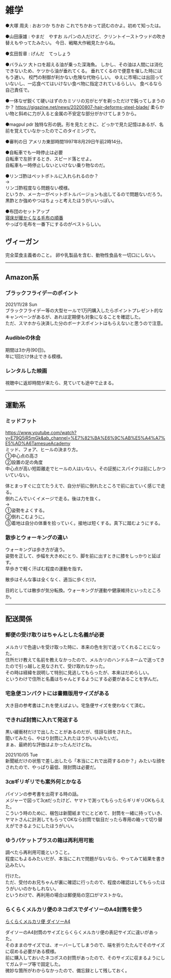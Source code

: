 # 雑学

●大塚 周夫 : おおつか ちかお
これでちかおって読むのかよ。初めて知ったは。


●山田康雄 : やまだ　やすお
ルパンの人だけど、クリントイーストウッドの吹き替えもやってたみたい。
今日、戦略大作戦見たからね。


●玄田哲章 : げんだ　てっしょう


●バラムツ
大トロを超える油が乗った深海魚。
しかし、その油は人間には消化できないため、ケツから油が垂れてくる。
垂れてくるので便意を催した時にはもう遅い。
校門の制御が利かない危険な代物らしい。
ゆえに市場には出回っていないし、一応食べてはいけない食べ物に指定されているらしい。
食べるなら自己責任で。


●一体なぜ鋭くて硬いはずのカミソリの刃がヒゲを剃っただけで鈍ってしまうのか？
https://gigazine.net/news/20200807-hair-deforms-steel-blade/
柔らかい物と斜めに力が入ると金属の不安定な部分がかけてしまうから。


●magpul pdr
独特な形の銃。形を見たときに、どっかで見た記憶はあるが、名前を覚えていなかったのでこのタイミングで。

●審判の日
アメリカ東部時間1997年8月29日午前2時14分。

●自転車でも一時停止は必要  
自転車で左折するとき、スピード落とせよ。  
自転車も一時停止しないといけない乗り物なのだ。  

●リンゴ酢はペットボトルに入れられるのか？  
→  
リンゴ酢程度なら問題ない模様。  
というか、メーカーがペットボトルバージョンも出してるので問題ないだろう。
黒酢とか強めやつはちょっと考えたほうがいいっぽい。  

●布団のセットアップ  
[寝床が暖かくなる毛布の順番](https://weathernews.jp/s/topics/201901/070075/)  
やっぱり毛布を一番下にするのがベストらしい。


## ヴィーガン

完全菜食主義者のこと。
卵や乳製品を含む、動物性食品を一切口にしない。

---

## Amazon系

### ブラックフライデーのポイント

2021/11/28 Sun  
ブラックフライデー等の大型セールで1万円購入したらポイントプレゼント的なキャンペーンがあるが、あれは定期便も対象になることを確認した。  
ただ、スマホから決済した分のボーナスポイントはもらえないと思うので注意。  

### Audibleの休会

期間は3か月(90日)。  
年に1回だけ休止できる模様。  

### レンタルした映画

視聴中に返却時間が来たら、見ていても途中で止まる。  

---

## 運動系

### ミッドフット

<https://www.youtube.com/watch?v=E79Q5jR5mGk&ab_channel=%E7%82%BA%E6%9C%AB%E5%A4%A7%E5%AD%A6TamesueAcademy>  
ミッド、フォア、ヒールの決まり方。  
①中心点の高さ  
②設置の足の角度  
中心点が高い短距離走でヒールの人はいない。その証拠にスパイクは前にしかついていない。  

体とまっすぐに立てたうえで、自分が前に倒れたところで前に出ていく感じで走る。  
倒れこんでいくイメージで走る。後は力を抜く。  
→  
①姿勢をよくする。  
②倒れこむように。  
③着地は自分の体重を拾っていく。接地は短くする。真下に踏むようにする。  

### 散歩とウォーキングの違い

ウォーキングは歩き方が違う。  
姿勢を正して、歩幅を大きめにとり、脚を前に出すときに膝をしっかりと延ばす。  
早歩きで軽く汗ばむ程度の運動を指す。  

散歩はそんな事は全くなく、適当に歩くだけ。  

目的としては散歩が気分転換。ウォーキングが運動や健康維持といったところか。  

---

## 配送関係

### 郵便の受け取りはちゃんとした名義が必要  

メルカリで色違いを受け取った時に、本来の色を別で送ってくれることになった。  
住所だけ教えて名前を教えなかったので、メルカリのハンドルネームで送ってきたので引っ越しと見なされて、受け取れなかった。  
その時は経緯を説明して特別に見逃してもらったが、本来はだめらしい。  
というわけで住所と名義はちゃんとするようにする必要があることを学んだ。  

### 宅急便コンパクトには書籍版用サイズがある

大き目の参考書はこれを使えばよい。宅急便サイズを使わなくて済む。

### できれば封筒に入れて発送する

黒い緩衝材だけで出したことがあるのだが、怪訝な顔をされた。  
聞いてみたら、やはり封筒に入れたほうがいいみたいだ。  
まぁ、最終的な評価はよかったんだけどね。  

2021/10/05 Tue  
新聞紙だけの状態で差し出したら「本当にこれで出荷するのか？」みたいな顔をされたので、やっぱり最低、限封筒は必要だ。  

### 3㎝ギリギリでも案外何とかなる

パイソンの参考書を出荷する時の話。  
メジャーで図って3㎝だったけど、ヤマトで測ってもらったらギリギリOKもらえた。  
こういう時のために、梱包は新聞紙までにとどめて、封筒を一緒に持っていき、  
ヤマトさんに計測してもらってOKなら封筒で駄目だったら専用の箱って切り替えができるようにしたほうがいい。  

### ゆうパケットプラスの箱は再利用可能

調べたら再利用可能ということ。  
程度にもよるみたいだが、本当にこれで問題がないなら、やってみて結果を書き込みたい。  

行けた。  
ただ、受付のお兄ちゃんが裏に確認に行ったので、程度の確認はしてもらったほうがいいのかもしれない。  
というわけで、再利用の場合は郵便局の窓口がマストかな。  

### らくらくメルカリ便のネコポスでダイソーのA4封筒を使う

[らくらくメルカリ便 ダイソーA4](https://qa.mamari.jp/question/12497651)  

ダイソーのA4封筒のサイズとらくらくメルカリ便の表記サイズに違いがあった。  
そのままのサイズでは、オーバーしてしまうので、端を折りたたんでそのサイズに収める必要がある模様。  
前に購入しておいたネコポスの封筒があったので、そのサイズに収まるようにしてガムテープ等で固定した。  
微妙な箇所がわからなかったので、備忘録として残しておく。  
